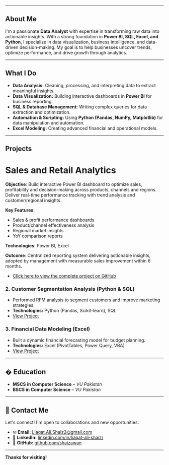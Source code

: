 

---

## **About Me**  
I'm a passionate **Data Analyst** with expertise in transforming raw data into actionable insights. With a strong foundation in **Power BI, SQL, Excel, and Python**, I specialize in data visualization, business intelligence, and data-driven decision-making. My goal is to help businesses uncover trends, optimize performance, and drive growth through analytics.  

---

## **What I Do**  
- **Data Analysis:** Cleaning, processing, and interpreting data to extract meaningful insights.  
- **Data Visualization:** Building interactive dashboards in **Power BI** for business reporting.  
- **SQL & Database Management:** Writing complex queries for data extraction and optimization.  
- **Automation & Scripting:** Using **Python (Pandas, NumPy, Matplotlib)** for data manipulation and automation.  
- **Excel Modeling:** Creating advanced financial and operational models.  

---

## **Projects**  

# Sales and Retail Analytics

**Objective**: Build interactive Power BI dashboard to optimize sales, profitability and decision-making across products, channels and regions. Deliver real-time performance tracking with trend analysis and customer/regional insights.

**Key Features**:
- Sales & profit performance dashboards
- Product/channel effectiveness analysis
- Regional market insights
- YoY comparison reports

**Technologies**: Power BI, Excel

**Outcome**: Centralized reporting system delivering actionable insights, adopted by management with measurable sales improvement within 6 months.



- [Click here to view the complete project on GitHub](https://github.com/shaizawan1/Sales-and-Retail-Analytics)

### **2. Customer Segmentation Analysis (Python & SQL)**  
- Performed RFM analysis to segment customers and improve marketing strategies.  
- **Technologies:** Python (Pandas, Scikit-learn), SQL  
- [View Project](#)  

### **3. Financial Data Modeling (Excel)**  
- Built a dynamic financial forecasting model for budget planning.  
- **Technologies:** Excel (PivotTables, Power Query, VBA)  
- [View Project](#)  

 

---

## � **Education**  
- **MSCS in Computer Science** – *VU Pakistan* 
- **BSCS in Computer Science** – *VU Pakistan* 

---

## 📩 **Contact Me**  
Let's connect! I'm open to collaborations and new opportunities.  
- ✉ **Email:** [Liaqat.Ali.Shaiz2@gmail.com](mailto:Liaqat.Ali.Shaiz2@gmail.com)  
- 💼 **LinkedIn:** [linkedin.com/in/liaqat-ali-shaiz/](https://www.linkedin.com/in/liaqat-ali-shaiz/)  
- 📂 **GitHub:** [github.com/shaizawan](https://github.com/shaizawan)   

---

 **Thanks for visiting!**  
 
